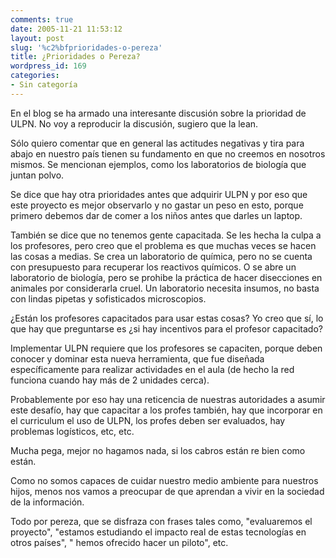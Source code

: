 ```yaml
---
comments: true
date: 2005-11-21 11:53:12
layout: post
slug: '%c2%bfprioridades-o-pereza'
title: ¿Prioridades o Pereza?
wordpress_id: 169
categories:
- Sin categoría
---
```


En el blog [</Nerpride>](http://nerdpride.org/blog/?p=26) se ha armado una interesante discusión sobre la prioridad de ULPN. No voy a reproducir la discusión, sugiero que la lean.

Sólo quiero comentar que en general las actitudes negativas y tira para abajo en nuestro país tienen su fundamento en que no creemos en nosotros mismos. Se mencionan ejemplos, como los laboratorios de biología que juntan polvo.

Se dice que hay otra prioridades antes que adquirir ULPN y por eso que este proyecto es mejor observarlo y no gastar un peso en esto, porque primero debemos dar de comer a los niños antes que darles un laptop.

También se dice que no tenemos gente capacitada. Se les hecha la culpa a los profesores, pero creo que el problema es que muchas veces se hacen las cosas a medias. Se crea un laboratorio de química, pero no se cuenta con presupuesto para recuperar los reactivos químicos. O se abre un laboratorio de biología, pero se prohibe la práctica de hacer disecciones en animales por considerarla cruel. Un laboratorio necesita insumos, no basta con lindas pipetas y sofisticados microscopios.

¿Están los profesores capacitados para usar estas cosas? Yo creo que sí, lo que hay que preguntarse es ¿si hay incentivos para el profesor capacitado?

Implementar ULPN requiere que los profesores se capaciten, porque deben conocer y dominar esta nueva herramienta, que fue diseñada específicamente para realizar actividades en el aula (de hecho la red funciona cuando hay más de 2 unidades cerca).

Probablemente por eso hay una reticencia de nuestras autoridades a asumir este desafío, hay que capacitar a los profes también, hay que incorporar en el curriculum el uso de ULPN, los profes deben ser evaluados, hay problemas logísticos, etc, etc.

Mucha pega, mejor no hagamos nada, si los cabros están re bien como están.

Como no somos capaces de cuidar nuestro medio ambiente para nuestros hijos, menos nos vamos a preocupar de que aprendan a vivir en la sociedad de la información.

Todo por pereza, que se disfraza con frases tales como, "evaluaremos el proyecto", "estamos estudiando el impacto real de estas tecnologías en otros países", " hemos ofrecido hacer un piloto", etc.



